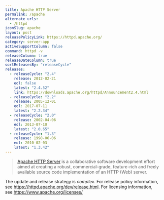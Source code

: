 ```yaml
---
title: Apache HTTP Server
permalink: /apache
alternate_urls:
  - /httpd
iconSlug: apache
layout: post
releasePolicyLink: https://httpd.apache.org/
category: server-app
activeSupportColumn: false
command: httpd -v
releaseColumn: true
releaseDateColumn: true
sortReleasesBy: "releaseCycle"
releases:
  - releaseCycle: "2.4"
    release: 2012-02-21
    eol: false
    latest: "2.4.52"
    link: https://downloads.apache.org/httpd/Announcement2.4.html
  - releaseCycle: "2.2"
    release: 2005-12-01
    eol: 2017-07-11
    latest: "2.2.34"
  - releaseCycle: "2.0"
    release: 2002-04-06
    eol: 2013-07-10
    latest: "2.0.65"
  - releaseCycle: "1.3"
    release: 1998-06-06
    eol: 2010-02-03
    latest: "1.3.42"
---
```

> [Apache HTTP Server](https://httpd.apache.org/) is a collaborative software development effort aimed at creating a robust, commercial-grade, feature-rich and freely available source code implementation of an HTTP (Web) server.

The update and release strategy is _complex_. For release policy information, see <https://httpd.apache.org/dev/release.html>.
For licensing information, see <https://www.apache.org/licenses/>
